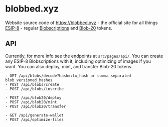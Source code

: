 # blobbed.xyz

Website source code of https://blobbed.xyz - the official site for all things
[ESIP-8](https://docs.ethscriptions.com/esips/esip-8-ethscription-attachments-aka-blobscriptions) -
regular [Blobscriptions](https://github.com/tunnckoCore/blobscriptions) and
[Blob-20](https://github.com/tunnckoCore/blobscriptions/blob/master/blob20.md) tokens.

## API

Currently, for more info see the endpoints at `src/pages/api/`. You can create any ESIP-8
Blobscriptions with it, including optimizing of images if you want. You can also deploy, mint, and
transfer Blob-20 tokens.

```
- GET /api/blobs/decode?hash=:tx_hash or comma separated blob_versioned_hashes
- POST /api/blobs/create
- POST /api/blobs/inscribe

- POST /api/blob20/deploy
- POST /api/blob20/mint
- POST /api/blob20/transfer

- GET /api/generate-wallet
- POST /api/optimize-files
```
